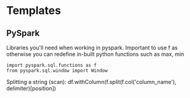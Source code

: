 # Templates

## PySpark

Libraries you'll need when working in pyspark.
Important to use f as otherwise you can redefine in-built python functions such as max, min

    import pyspark.sql.functions as f
    from pyspark.sql.window import Window

    
Splitting a string (scan): 
    df.withColumn(f.split(f.col('column_name'), delimiter)[position])
